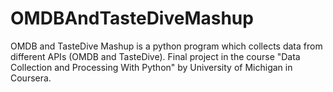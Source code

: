 # OMDBAndTasteDiveMashup
 OMDB and TasteDive Mashup is a python program which collects data from different APIs (OMDB and TasteDive). Final project in the course "Data Collection and Processing With Python" by University of Michigan in Coursera.
